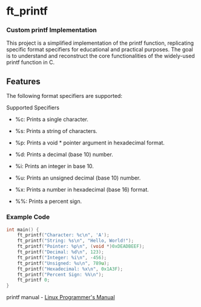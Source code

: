 # ft_printf

### Custom printf Implementation

This project is a simplified implementation of the printf function, replicating specific format specifiers for educational and practical purposes. The goal is to understand and reconstruct the core functionalities of the widely-used printf function in C.

## Features

The following format specifiers are supported:

Supported Specifiers

- %c: Prints a single character.
- %s: Prints a string of characters.

- %p: Prints a void * pointer argument in hexadecimal format.

- %d: Prints a decimal (base 10) number.

- %i: Prints an integer in base 10.

- %u: Prints an unsigned decimal (base 10) number.

- %x: Prints a number in hexadecimal (base 16) format.

- %%: Prints a percent sign.

### Example Code

```c
int main() {
    ft_printf("Character: %c\n", 'A');
    ft_printf("String: %s\n", "Hello, World!");
    ft_printf("Pointer: %p\n", (void *)0xDEADBEEF);
    ft_printf("Decimal: %d\n", 123);
    ft_printf("Integer: %i\n", -456);
    ft_printf("Unsigned: %u\n", 789u);
    ft_printf("Hexadecimal: %x\n", 0x1A3F);
    ft_printf("Percent Sign: %%\n");
    ft_printf 0;
}

```
      
printf manual - [Linux Programmer's Manual](https://man7.org/linux/man-pages/man3/printf.3.html) 
